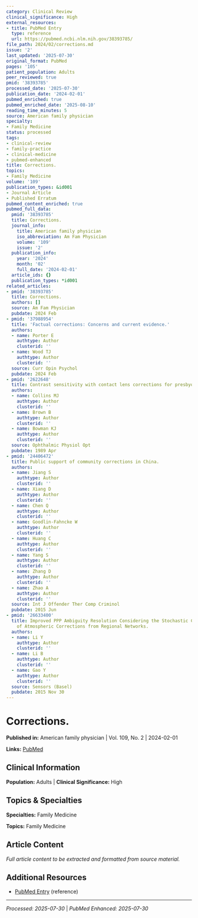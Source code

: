 ```yaml
---
category: Clinical Review
clinical_significance: High
external_resources:
- title: PubMed Entry
  type: reference
  url: https://pubmed.ncbi.nlm.nih.gov/38393785/
file_path: 2024/02/corrections.md
issue: '2'
last_updated: '2025-07-30'
original_format: PubMed
pages: '105'
patient_population: Adults
peer_reviewed: true
pmid: '38393785'
processed_date: '2025-07-30'
publication_date: '2024-02-01'
pubmed_enriched: true
pubmed_enriched_date: '2025-08-10'
reading_time_minutes: 5
source: American family physician
specialty:
- Family Medicine
status: processed
tags:
- clinical-review
- family-practice
- clinical-medicine
- pubmed-enhanced
title: Corrections.
topics:
- Family Medicine
volume: '109'
publication_types: &id001
- Journal Article
- Published Erratum
pubmed_content_enriched: true
pubmed_full_data:
  pmid: '38393785'
  title: Corrections.
  journal_info:
    title: American family physician
    iso_abbreviation: Am Fam Physician
    volume: '109'
    issue: '2'
  publication_info:
    year: '2024'
    month: '02'
    full_date: '2024-02-01'
  article_ids: {}
  publication_types: *id001
related_articles:
- pmid: '38393785'
  title: Corrections.
  authors: []
  source: Am Fam Physician
  pubdate: 2024 Feb
- pmid: '37988954'
  title: 'Factual corrections: Concerns and current evidence.'
  authors:
  - name: Porter E
    authtype: Author
    clusterid: ''
  - name: Wood TJ
    authtype: Author
    clusterid: ''
  source: Curr Opin Psychol
  pubdate: 2024 Feb
- pmid: '2622648'
  title: Contrast sensitivity with contact lens corrections for presbyopia.
  authors:
  - name: Collins MJ
    authtype: Author
    clusterid: ''
  - name: Brown B
    authtype: Author
    clusterid: ''
  - name: Bowman KJ
    authtype: Author
    clusterid: ''
  source: Ophthalmic Physiol Opt
  pubdate: 1989 Apr
- pmid: '24406472'
  title: Public support of community corrections in China.
  authors:
  - name: Jiang S
    authtype: Author
    clusterid: ''
  - name: Xiang D
    authtype: Author
    clusterid: ''
  - name: Chen Q
    authtype: Author
    clusterid: ''
  - name: Goodlin-Fahncke W
    authtype: Author
    clusterid: ''
  - name: Huang C
    authtype: Author
    clusterid: ''
  - name: Yang S
    authtype: Author
    clusterid: ''
  - name: Zhang D
    authtype: Author
    clusterid: ''
  - name: Zhao A
    authtype: Author
    clusterid: ''
  source: Int J Offender Ther Comp Criminol
  pubdate: 2015 Jun
- pmid: '26633400'
  title: Improved PPP Ambiguity Resolution Considering the Stochastic Characteristics
    of Atmospheric Corrections from Regional Networks.
  authors:
  - name: Li Y
    authtype: Author
    clusterid: ''
  - name: Li B
    authtype: Author
    clusterid: ''
  - name: Gao Y
    authtype: Author
    clusterid: ''
  source: Sensors (Basel)
  pubdate: 2015 Nov 30
---
```


# Corrections.

**Published in:** American family physician | Vol. 109, No. 2 | 2024-02-01

**Links:** [PubMed](https://pubmed.ncbi.nlm.nih.gov/38393785/)

## Clinical Information

**Population:** Adults | **Clinical Significance:** High

## Topics & Specialties

**Specialties:** Family Medicine

**Topics:** Family Medicine

## Article Content

*Full article content to be extracted and formatted from source material.*

## Additional Resources

- [PubMed Entry](https://pubmed.ncbi.nlm.nih.gov/38393785/) (reference)

---

*Processed: 2025-07-30* | *PubMed Enhanced: 2025-07-30*
